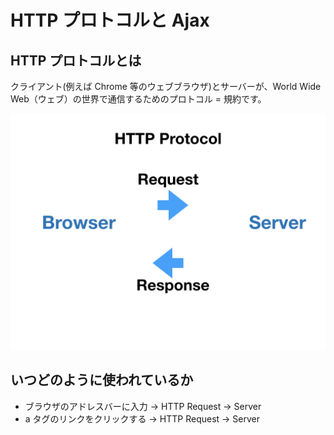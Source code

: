 # HTTP プロトコルと Ajax

## HTTP プロトコルとは

クライアント(例えば Chrome 等のウェブブラウザ)とサーバーが、World Wide Web（ウェブ）の世界で通信するためのプロトコル = 規約です。

![](/assets/http-ajax.001.png)

## いつどのように使われているか

- ブラウザのアドレスバーに入力 -> HTTP Request -> Server 
- a タグのリンクをクリックする -> HTTP Request -> Server